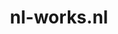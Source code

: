 ---
layout: post
title:  "nl-works.nl"
internal_url:  "/dutchgov/nl-works.nl.html"
categories: dutchgov
---